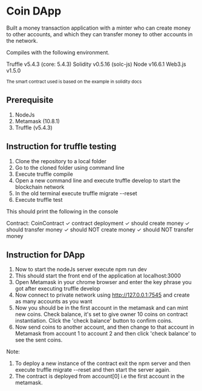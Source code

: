 # Coin DApp

Built a money transaction application with a minter who can create money to other accounts, and which they can transfer money to other accounts in the network.

Compiles with the following environment.

Truffle v5.4.3 (core: 5.4.3)
Solidity v0.5.16 (solc-js)
Node v16.6.1
Web3.js v1.5.0

<small> The smart contract used is based on the example in solidity docs </small>


## Prerequisite
1. NodeJs
2. Metamask (10.8.1)
3. Truffle (v5.4.3)


## Instruction for truffle testing
1. Clone the repository to a local folder
2. Go to the cloned folder using command line
3. Execute truffle compile
4. Open a new command line and execute truffle develop to start the blockchain network
5. In the old terminal execute truffle migrate --reset
6. Execute truffle test

This should print the following in the console

  Contract: CoinContract
    ✓ contract deployment
    ✓ should create money 
    ✓ should transfer money 
    ✓ should NOT create money 
    ✓ should NOT transfer money 


## Instruction for DApp

1. Now to start the nodeJs server execute npm run dev
2. This should start the front end of the application at localhost:3000
3. Open Metamask in your chrome browser and enter the key phrase you got after executing truffle develop
4. Now connect to private network using http://127.0.0.1:7545 and create as many accounts as you want
5. Now you should be in the first account in the metamask and can mint new coins.  Check balance, it's set to give owner 10 coins on contract instantiation.  Click the 'check balance' button to confirm coins.
6. Now send coins to another account, and then change to that account in Metamask from account 1 to account 2 and then click 'check balance' to see the sent coins.

Note:
1. To deploy a new instance of the contract exit the npm server and then execute truffle migrate --reset and then start the server again.
2. The contract is deployed from account[0] i.e the first account in the metamask.


